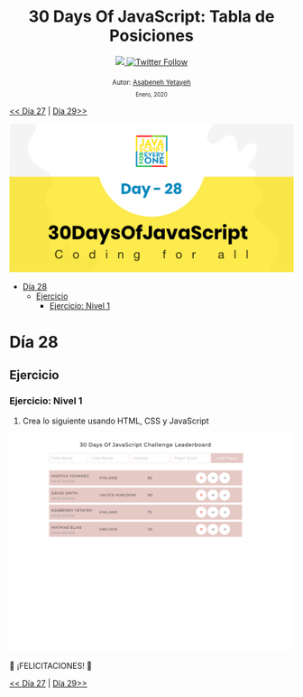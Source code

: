 <div align="center">
  <h1> 30 Days Of JavaScript: Tabla de Posiciones</h1>
  <a class="header-badge" target="_blank" href="https://www.linkedin.com/in/asabeneh/">
  <img src="https://img.shields.io/badge/style--5eba00.svg?label=LinkedIn&logo=linkedin&style=social">
  </a>
  <a class="header-badge" target="_blank" href="https://twitter.com/Asabeneh">
  <img alt="Twitter Follow" src="https://img.shields.io/twitter/follow/asabeneh?style=social">
  </a>

<sub>Autor:
<a href="https://www.linkedin.com/in/asabeneh/" target="_blank">Asabeneh Yetayeh</a><br>
<small> Enero, 2020</small>
</sub>

</div>

[<< Día 27](../dia_27_Mini_Proyecto_Portafolio/27_Day_Mini_project_portfolio.md) | [Día 29>>](..)

![Thirty Days Of JavaScript](../images/banners/day_1_28.png)

- [Día 28](#día-28)
  - [Ejercicio](#ejercicio)
    - [Ejercicio: Nivel 1](#ejercicio-nivel-1)

# Día 28

## Ejercicio

### Ejercicio: Nivel 1

1. Crea lo siguiente usando HTML, CSS y JavaScript

![Slider](./../images/projects/dom_mini_project_leaderboard_day_8.1.gif)

🎉 ¡FELICITACIONES! 🎉

[<< Día 27](../dia_27_Mini_Proyecto_Portafolio/27_Day_Mini_project_portfolio.md) | [Día 29>>](..)
